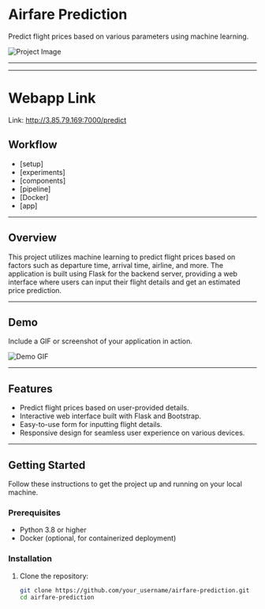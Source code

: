 # Airfare Prediction

Predict flight prices based on various parameters using machine learning.

![Project Image](./project_image.png)

---

---

# Webapp Link
Link: http://3.85.79.169:7000/predict

## Workflow

- [setup]
- [experiments]
- [components]
- [pipeline]
- [Docker]
- [app]


---

## Overview

This project utilizes machine learning to predict flight prices based on factors such as departure time, arrival time, airline, and more. The application is built using Flask for the backend server, providing a web interface where users can input their flight details and get an estimated price prediction.

---

## Demo

Include a GIF or screenshot of your application in action.

![Demo GIF](./demo.gif)

---

## Features

- Predict flight prices based on user-provided details.
- Interactive web interface built with Flask and Bootstrap.
- Easy-to-use form for inputting flight details.
- Responsive design for seamless user experience on various devices.

---

## Getting Started

Follow these instructions to get the project up and running on your local machine.

### Prerequisites

- Python 3.8 or higher
- Docker (optional, for containerized deployment)

### Installation

1. Clone the repository:
   ```bash
   git clone https://github.com/your_username/airfare-prediction.git
   cd airfare-prediction


